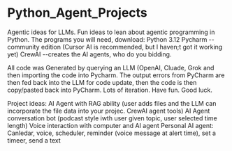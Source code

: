 # Python_Agent_Projects
Agentic ideas for LLMs.
Fun ideas to lean about agentic programming in Python.
The programs you will need, download:
  Python 3.12
  Pycharm --community edition (Cursor AI is recommended, but I haven;t got it working yet)
  CrewAI  --creates the AI agents, who do you bidding.

All code was Generated by querying an LLM (OpenAI, Cluade, Grok and then importing the code into Pycharm.
The output errors from PyCharm are then fed back into the LLM for code update, then the code is then copy/pasted back into PyCharm.  Lots of iteration.
Have fun.  Good luck.

Project ideas:
AI Agent with RAG ability (user adds files and the LLM can incorporate the file data into your projec.  CrewAI agent tools)
AI Agent conversation bot (podcast style iwth user given topic, user selected time length)
Voice interaction with computer and AI agent
Personal AI agent:  Canledar, voice, scheduler, reminder (voice message at alert time), set a timeer, send a text
